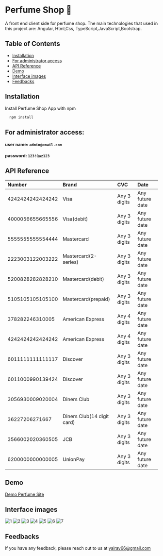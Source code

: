 # Perfume Shop  💎

A front end client side for perfume shop. The main technologies that used in this project are: Angular, Html,Css, TypeScript,JavaScript,Bootstrap.

## Table of Contents
- [Installation](#installation)
- [For administrator access](#for-administrator-access)
- [API Reference](#api-reference)
- [Demo](#demo)
- [Interface images](#interface-images)
- [Feedbacks](#feedbacks)

## Installation

Install Perfume Shop App with npm

```bash
  npm install
```

## For administrator access:

#### user name: `admin@email.com`

#### password: `123!Qaz123`

## API Reference

| Number           | Brand                      | CVC          | Date            |
| :--------------- | :------------------------- | :----------- | :-------------- |
| 4242424242424242 | Visa                       | Any 3 digits | Any future date |
| 4000056655665556 | Visa(debit)                | Any 3 digits | Any future date |
| 5555555555554444 | Mastercard                 | Any 3 digits | Any future date |
| 2223003122003222 | Mastercard(2-series)       | Any 3 digits | Any future date |
| 5200828282828210 | Mastercard(debit)          | Any 3 digits | Any future date |
| 5105105105105100 | Mastercard(prepaid)        | Any 3 digits | Any future date |
| 378282246310005  | American Express           | Any 4 digits | Any future date |
| 4242424242424242 | American Express           | Any 4 digits | Any future date |
| 6011111111111117 | Discover                   | Any 3 digits | Any future date |
| 6011000990139424 | Discover                   | Any 3 digits | Any future date |
| 3056930009020004 | Diners Club                | Any 3 digits | Any future date |
| 36227206271667   | Diners Club(14 digit card) | Any 3 digits | Any future date |
| 3566002020360505 | JCB                        | Any 3 digits | Any future date |
| 6200000000000005 | UnionPay                   | Any 3 digits | Any future date |

## Demo
[Demo Perfume Site](https://avitalyairshop.netlify.app)


## Interface images
![1](https://github.com/shokerm/PerfumeStoreFront/assets/96984377/209e0b25-9a46-48e2-85fc-218269c696b9)
![2](https://github.com/shokerm/PerfumeStoreFront/assets/96984377/3a8b31b5-6340-40e0-b4de-401435b0d752)
![3](https://github.com/shokerm/PerfumeStoreFront/assets/96984377/93422284-7dfb-470f-ae40-4928e9b207d6)
![4](https://github.com/shokerm/PerfumeStoreFront/assets/96984377/2dafb07e-ee15-4ce5-9fd4-c5e2cecb9fa7)
![5](https://github.com/shokerm/PerfumeStoreFront/assets/96984377/c00d48cc-978e-4699-98bf-ac5f85bfbba4)
![6](https://github.com/shokerm/PerfumeStoreFront/assets/96984377/870c5dd6-ef1a-4b84-b03b-e9f7927dacec)
![7](https://github.com/shokerm/PerfumeStoreFront/assets/96984377/b3886aca-b8a8-4239-bae1-9b181698e6a3)



## Feedbacks

If you have any feedback, please reach out to us at yairav66@gmail.com
